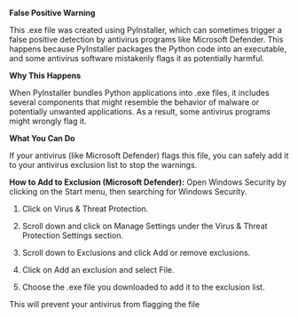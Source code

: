 **False Positive Warning**

This .exe file was created using PyInstaller, which can sometimes trigger a false positive detection by antivirus programs like Microsoft Defender. This happens because PyInstaller packages the Python code into an executable, and some antivirus software mistakenly flags it as potentially harmful.

**Why This Happens**

When PyInstaller bundles Python applications into .exe files, it includes several components that might resemble the behavior of malware or potentially unwanted applications. As a result, some antivirus programs might wrongly flag it.

**What You Can Do**

If your antivirus (like Microsoft Defender) flags this file, you can safely add it to your antivirus exclusion list to stop the warnings.

**How to Add to Exclusion (Microsoft Defender):**
Open Windows Security by clicking on the Start menu, then searching for Windows Security.

1. Click on Virus & Threat Protection.

2. Scroll down and click on Manage Settings under the Virus & Threat Protection Settings section.

3. Scroll down to Exclusions and click Add or remove exclusions.

4. Click on Add an exclusion and select File.

5. Choose the .exe file you downloaded to add it to the exclusion list.

This will prevent your antivirus from flagging the file
